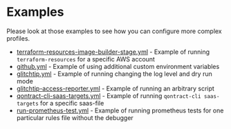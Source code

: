 # Examples

Please look at those examples to see how you can configure more complex profiles.

* [terraform-resources-image-builder-stage.yml](terraform-resources-image-builder-stage.yml) - Example of running `terraform-resources` for a specific AWS account
* [github.yml](github.yml) - Example of using additional custom environment variables
* [glitchtip.yml](glitchtip.yml) - Example of running changing the log level and dry run mode
* [glitchtip-access-reporter.yml](glitchtip-access-reporter.yml) - Example of running an arbitrary script
* [qontract-cli-saas-targets.yml](qontract-cli-saas-targets.yml) - Example of running `qontract-cli saas-targets` for a specific saas-file
* [run-prometheus-test.yml](run-prometheus-test.yml) - Example of running prometheus tests for one particular rules file without the debugger
